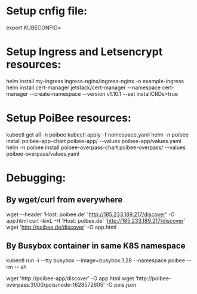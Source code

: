 # Setup cnfig file:

export KUBECONFIG=<k8s-config-file>

# Setup Ingress and Letsencrypt resources:

helm install my-ingress ingress-nginx/ingress-nginx -n example-ingress
helm install cert-manager jetstack/cert-manager --namespace cert-manager --create-namespace --version v1.10.1 --set installCRDs=true

# Setup PoiBee resources:

kubectl get all -n poibee
kubectl apply -f namespace.yaml
helm -n poibee install poibee-app-chart poibee-app/ --values poibee-app/values.yaml
helm -n poibee install poibee-overpass-chart poibee-overpass/ --values poibee-overpass/values.yaml

# Debugging:

## By wget/curl from everywhere

wget --header 'Host: poibee.de' 'http://185.233.189.217/discover' -O app.html
curl -kivL -H 'Host: poibee.de' 'http://185.233.189.217/discover'
wget 'http://poibee.de/discover' -O app.html

## By Busybox container in same K8S namespace
kubectl run -i --tty busybox --image=busybox:1.28 --namespace poibee --rm -- sh

wget 'http://poibee-app/discover' -O app.html
wget 'http://poibee-overpass:3000/pois/node-1628572605' -O pois.json
